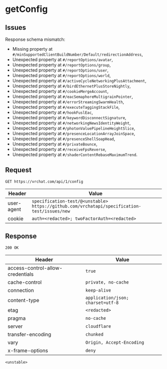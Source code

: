 # getConfig

## Issues
Response schema mismatch:
* Missing property at ``#/minSupportedClientBuildNumber/Default/redirectionAddress``,
* Unexpected property at ``#/reportOptions/avatar``,
* Unexpected property at ``#/reportOptions/group``,
* Unexpected property at ``#/reportOptions/user``,
* Unexpected property at ``#/reportOptions/world``,
* Unexpected property at ``#/activeCycleNetworkingPlusAttachment``,
* Unexpected property at ``#/birdEthernetPlusStoreNightly``,
* Unexpected property at ``#/cookieMergeAccount``,
* Unexpected property at ``#/eacSemaphoreMultigrainPointer``,
* Unexpected property at ``#/errorStreamingSwarmHealth``,
* Unexpected property at ``#/executeTaggingStackFile``,
* Unexpected property at ``#/hookFuslEac``,
* Unexpected property at ``#/keywordDisconnectSignature``,
* Unexpected property at ``#/networkingNewsIdentityWeight``,
* Unexpected property at ``#/photonValuePipelineHeightSlice``,
* Unexpected property at ``#/presenceLocationArrayJoinSpace``,
* Unexpected property at ``#/presenceShellSoapHead``,
* Unexpected property at ``#/privateBounce``,
* Unexpected property at ``#/receiveFpsReverse``,
* Unexpected property at ``#/shaderContentRebaseMaximumTrend``.
## Request
`GET https://vrchat.com/api/1/config`

| Header | Value |
| ------ | ----- |
| user-agent | `specification-test/@<unstable> https://github.com/vrchatapi/specification-test/issues/new` |
| cookie | `auth=<redacted>; twoFactorAuth=<redacted>` |


## Response
`200 OK`

| Header | Value |
| ------ | ----- |
| access-control-allow-credentials | `true` |
| cache-control | `private, no-cache` |
| connection | `keep-alive` |
| content-type | `application/json; charset=utf-8` |
| etag | `<redacted>` |
| pragma | `no-cache` |
| server | `cloudflare` |
| transfer-encoding | `chunked` |
| vary | `Origin, Accept-Encoding` |
| x-frame-options | `deny` |

```jsonc
<unstable>
```
